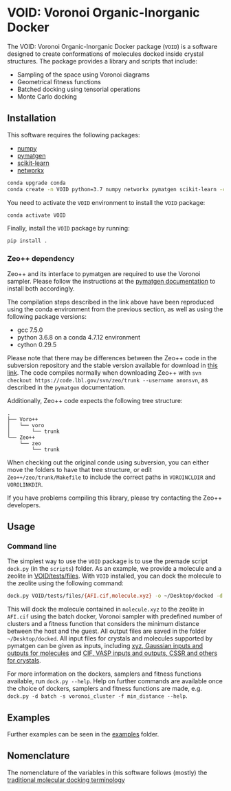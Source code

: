 # VOID: Voronoi Organic-Inorganic Docker

The VOID: Voronoi Organic-Inorganic Docker package (`VOID`) is a software designed to create conformations of molecules docked inside crystal structures. The package provides a library and scripts that include:
 - Sampling of the space using Voronoi diagrams
 - Geometrical fitness functions
 - Batched docking using tensorial operations
 - Monte Carlo docking

## Installation

This software requires the following packages:
- [numpy](https://numpy.org/)
- [pymatgen](https://pymatgen.org)
- [scikit-learn](https://scikit-learn.org/stable/)
- [networkx](https://networkx.github.io/)

```bash
conda upgrade conda
conda create -n VOID python=3.7 numpy networkx pymatgen scikit-learn -c conda-forge
```

You need to activate the `VOID` environment to install the `VOID` package:

```bash
conda activate VOID
```

Finally, install the `VOID` package by running:

```bash
pip install .
```

### Zeo++ dependency

Zeo++ and its interface to pymatgen are required to use the Voronoi sampler. Please follow the instructions at the [pymatgen documentation](https://pymatgen.org/pymatgen.io.zeopp.html#zeo-installation-steps) to install both accordingly.

The compilation steps described in the link above have been reproduced using the conda environment from the previous section, as well as using the following package versions:

- gcc 7.5.0
- python 3.6.8 on a conda 4.7.12 environment
- cython 0.29.5

Please note that there may be differences between the Zeo++ code in the subversion repository and the stable version available for download in [this link](http://www.maciejharanczyk.info/Zeopp/). The code compiles normally when downloading Zeo++ with `svn checkout https://code.lbl.gov/svn/zeo/trunk --username anonsvn`, as described in the `pymatgen` documentation.

Additionally, Zeo++ code expects the following tree structure:

```
.
├── Voro++
│   └── voro
│       └── trunk
└── Zeo++
    └── zeo
        └── trunk
```

When checking out the original conde using subversion, you can either move the folders to have that tree structure, or edit `Zeo++/zeo/trunk/Makefile` to include the correct paths in `VOROINCLDIR` and `VOROLINKDIR`.

If you have problems compiling this library, please try contacting the Zeo++ developers.

## Usage

### Command line
The simplest way to use the `VOID` package is to use the premade script `dock.py` (in the `scripts`) folder. As an example, we provide a molecule and a zeolite in [VOID/tests/files](VOID/tests/files). With `VOID` installed, you can dock the molecule to the zeolite using the following command:

```bash
dock.py VOID/tests/files/{AFI.cif,molecule.xyz} -o ~/Desktop/docked -d batch -s voronoi_cluster -f min_distance
```

This will dock the molecule contained in `molecule.xyz` to the zeolite in `AFI.cif` using the batch docker, Voronoi sampler with predefined number of clusters and a fitness function that considers the minimum distance between the host and the guest. All output files are saved in the folder `~/Desktop/docked`. All input files for crystals and molecules supported by pymatgen can be given as inputs, including [xyz, Gaussian inputs and outputs for molecules](https://pymatgen.org/pymatgen.core.structure.html#pymatgen.core.structure.IMolecule.from_file) and [CIF, VASP inputs and outputs, CSSR and others for crystals](https://pymatgen.org/pymatgen.core.structure.html#pymatgen.core.structure.IStructure.from_file).

For more information on the dockers, samplers and fitness functions available, run `dock.py --help`. Help on further commands are available once the choice of dockers, samplers and fitness functions are made, e.g. `dock.py -d batch -s voronoi_cluster -f min_distance --help`.

## Examples

Further examples can be seen in the [examples](examples/README.md) folder.

## Nomenclature

The nomenclature of the variables in this software follows (mostly) the [traditional molecular docking terminology](https://en.wikipedia.org/wiki/Docking_(molecular))
